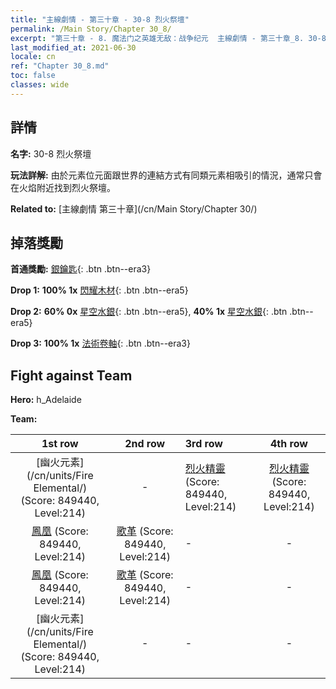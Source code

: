```yaml
---
title: "主線劇情 - 第三十章 - 30-8 烈火祭壇"
permalink: /Main Story/Chapter 30_8/
excerpt: "第三十章 - 8. 魔法门之英雄无敌：战争纪元  主線劇情 - 第三十章_8. 30-8 烈火祭壇"
last_modified_at: 2021-06-30
locale: cn
ref: "Chapter 30_8.md"
toc: false
classes: wide
---
```


## 詳情

 **名字:** 30-8 烈火祭壇

 **玩法詳解:** 由於元素位元面跟世界的連結方式有同類元素相吸引的情況，通常只會在火焰附近找到烈火祭壇。

 **Related to:** [主線劇情 第三十章](/cn/Main Story/Chapter 30/)

## 掉落獎勵

 **首通獎勵:** [銀鑰匙](/cn/Items/con_693/){: .btn .btn--era3}

 **Drop 1:** **100% 1x** [閃耀木材](/cn/Items/mat_97/){: .btn .btn--era5}

 **Drop 2:** **60% 0x** [星空水銀](/cn/Items/mat_91/){: .btn .btn--era5}, **40% 1x** [星空水銀](/cn/Items/mat_91/){: .btn .btn--era5}

 **Drop 3:** **100% 1x** [法術卷軸](/cn/Items/con_694/){: .btn .btn--era3}


## Fight against Team
 **Hero:** h_Adelaide

 **Team:**


  | 1st row | 2nd row | 3rd row | 4th row |
  |:----:|:----:|:----|:----:|
  | [幽火元素](/cn/units/Fire Elemental/) (Score: 849440, Level:214)  | - | [烈火精靈](/cn/units/Efreeti/) (Score: 849440, Level:214)  | [烈火精靈](/cn/units/Efreeti/) (Score: 849440, Level:214)  |
  | [鳳凰](/cn/units/Firebird/) (Score: 849440, Level:214)  | [歌革](/cn/units/Gog/) (Score: 849440, Level:214)  | - | - |
  | [鳳凰](/cn/units/Firebird/) (Score: 849440, Level:214)  | [歌革](/cn/units/Gog/) (Score: 849440, Level:214)  | - | - |
  | [幽火元素](/cn/units/Fire Elemental/) (Score: 849440, Level:214)  | - | - | - |


